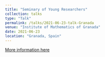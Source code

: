 ```yaml
---
title: "Seminary of Young Researchers"
collection: talks
type: "Talk"
permalink: /talks/2021-06-23-talk-Granada
venue: "Institute of Mathematics of Granada"
date: 2021-06-23
location: "Granada, Spain"
---
```


[More information here](https://wpd.ugr.es/~imag/events/category/imag/)
